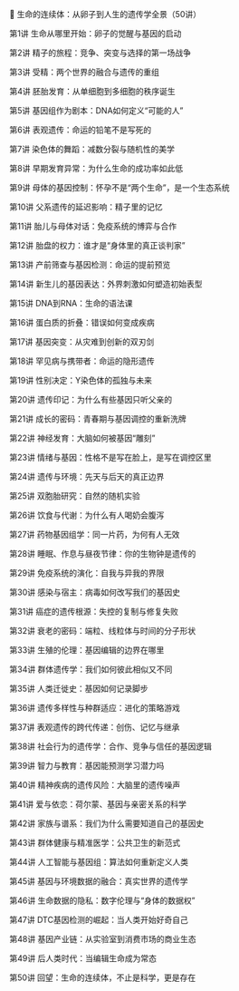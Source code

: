 
🧬 生命的连续体：从卵子到人生的遗传学全景（50讲）

第1讲 生命从哪里开始：卵子的觉醒与基因的启动

第2讲 精子的旅程：竞争、突变与选择的第一场战争

第3讲 受精：两个世界的融合与遗传的重组

第4讲 胚胎发育：从单细胞到多细胞的秩序诞生

第5讲 基因组作为剧本：DNA如何定义“可能的人”

第6讲 表观遗传：命运的铅笔不是写死的

第7讲 染色体的舞蹈：减数分裂与随机性的美学

第8讲 早期发育异常：为什么生命的成功率如此低

第9讲 母体的基因控制：怀孕不是“两个生命”，是一个生态系统

第10讲 父系遗传的延迟影响：精子里的记忆

第11讲 胎儿与母体对话：免疫系统的博弈与合作

第12讲 胎盘的权力：谁才是“身体里的真正谈判家”

第13讲 产前筛查与基因检测：命运的提前预览

第14讲 新生儿的基因表达：外界刺激如何塑造初始表型

第15讲 DNA到RNA：生命的语法课

第16讲 蛋白质的折叠：错误如何变成疾病

第17讲 基因突变：从灾难到创新的双刃剑

第18讲 罕见病与携带者：命运的隐形遗传

第19讲 性别决定：Y染色体的孤独与未来

第20讲 遗传印记：为什么有些基因只听父亲的

第21讲 成长的密码：青春期与基因调控的重新洗牌

第22讲 神经发育：大脑如何被基因“雕刻”

第23讲 情绪与基因：性格不是写在脸上，是写在调控区里

第24讲 遗传与环境：先天与后天的真正边界

第25讲 双胞胎研究：自然的随机实验

第26讲 饮食与代谢：为什么有人喝奶会腹泻

第27讲 药物基因组学：同一片药，为何有人无效

第28讲 睡眠、作息与昼夜节律：你的生物钟是遗传的

第29讲 免疫系统的演化：自我与异我的界限

第30讲 感染与宿主：病毒如何改写我们的基因史

第31讲 癌症的遗传根源：失控的复制与修复失败

第32讲 衰老的密码：端粒、线粒体与时间的分子形状

第33讲 生殖的伦理：基因编辑的边界在哪里

第34讲 群体遗传学：我们如何彼此相似又不同

第35讲 人类迁徙史：基因如何记录脚步

第36讲 遗传多样性与种群适应：进化的策略游戏

第37讲 表观遗传的跨代传递：创伤、记忆与继承

第38讲 社会行为的遗传学：合作、竞争与信任的基因逻辑

第39讲 智力与教育：基因能预测学习潜力吗

第40讲 精神疾病的遗传风险：大脑里的遗传噪声

第41讲 爱与依恋：荷尔蒙、基因与亲密关系的科学

第42讲 家族与谱系：我们为什么需要知道自己的基因史

第43讲 群体健康与精准医学：公共卫生的新范式

第44讲 人工智能与基因组：算法如何重新定义人类

第45讲 基因与环境数据的融合：真实世界的遗传学

第46讲 生命数据的隐私：数字伦理与“身体的数据权”

第47讲 DTC基因检测的崛起：当人类开始好奇自己

第48讲 基因产业链：从实验室到消费市场的商业生态

第49讲 后人类时代：当编辑生命成为常态

第50讲 回望：生命的连续体，不止是科学，更是存在

